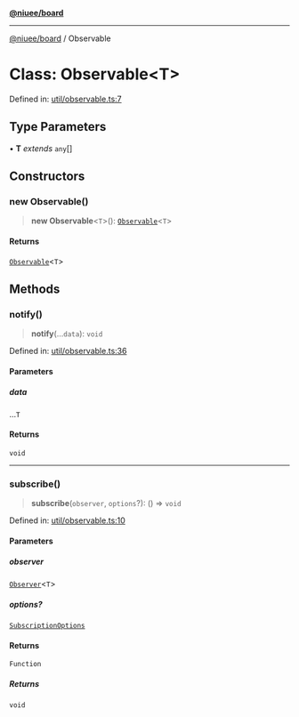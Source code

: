 [**@niuee/board**](../README.md)

***

[@niuee/board](../globals.md) / Observable

# Class: Observable\<T\>

Defined in: [util/observable.ts:7](https://github.com/niuee/board/blob/d74620e4e63da3004adfc7105b7f1136fce9577c/src/util/observable.ts#L7)

## Type Parameters

• **T** *extends* `any`[]

## Constructors

### new Observable()

> **new Observable**\<`T`\>(): [`Observable`](Observable.md)\<`T`\>

#### Returns

[`Observable`](Observable.md)\<`T`\>

## Methods

### notify()

> **notify**(...`data`): `void`

Defined in: [util/observable.ts:36](https://github.com/niuee/board/blob/d74620e4e63da3004adfc7105b7f1136fce9577c/src/util/observable.ts#L36)

#### Parameters

##### data

...`T`

#### Returns

`void`

***

### subscribe()

> **subscribe**(`observer`, `options`?): () => `void`

Defined in: [util/observable.ts:10](https://github.com/niuee/board/blob/d74620e4e63da3004adfc7105b7f1136fce9577c/src/util/observable.ts#L10)

#### Parameters

##### observer

[`Observer`](../type-aliases/Observer.md)\<`T`\>

##### options?

[`SubscriptionOptions`](../interfaces/SubscriptionOptions.md)

#### Returns

`Function`

##### Returns

`void`
